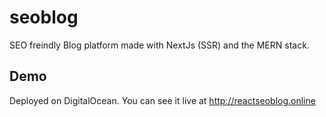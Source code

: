 # seoblog
SEO freindly Blog platform made with NextJs (SSR) and the MERN stack.

## Demo
Deployed on DigitalOcean. You can see it live at <http://reactseoblog.online>
